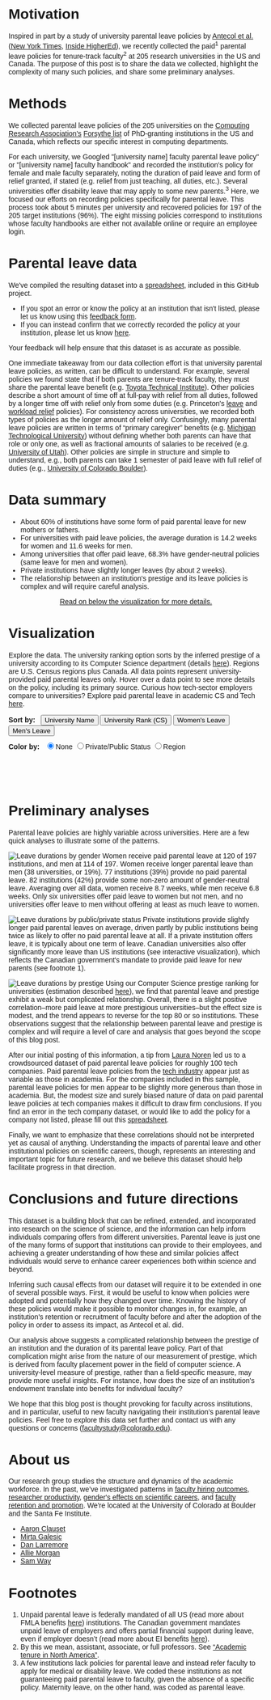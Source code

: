 <script src='//d3js.org/d3.v4.js'></script>
<style type="text/css">
body {
	font-family: "Helvetica";
}
	
div.tooltip {	
	position: absolute;			
	text-align: left;			
	padding: 4px;				
	font: 12px sans-serif;		
	background: #eee;				
}

h2 {
	font-weight: 100;
	font-size: 2em; 
}

h3 {
	padding-top: 10px; 
	margin-top: 0px;
}

h4 {
	font-size: 1em;
	display: inline;
	clear: none;
	padding-right: 0.5em;
	height: 20px;
}

.controls {
	padding-bottom: 10px;
}

form {
	display: inline-block;
}

.title {
	font-weight: bold;
}

.legend_item {
	font-size: 1.3em;
}

#color_legend {
	height: 20px;
}

a:hover, a:focus {
	font-weight: 400; 
}

a {
	font-weight: 400;
}
</style>

# Motivation

Inspired in part by a study of university parental leave policies by [Antecol et al.](https://docs.google.com/viewer?a=v&pid=sites&srcid=ZGVmYXVsdGRvbWFpbnxzdGVhcm5zamV8Z3g6NDE0NTM4MTBhYjBmYjhmYw) ([New York Times](https://www.nytimes.com/2016/06/26/business/tenure-extension-policies-that-put-women-at-a-disadvantage.html), [Inside HigherEd](https://www.insidehighered.com/news/2016/06/27/stopping-tenure-clock-may-help-male-professors-more-female-study-finds)), we recently collected the paid<sup>1</sup> parental leave policies for tenure-track faculty<sup>2</sup> at 205 research universities in the US and Canada. The purpose of this post is to share the data we collected, highlight the complexity of many such policies, and share some preliminary analyses.

# Methods

We collected parental leave policies of the 205 universities on the [Computing Research Association's](https://cra.org/about/) [Forsythe list](http://archive.cra.org/reports/forsythe.html) of PhD-granting institutions in the US and Canada, which reflects our specific interest in computing departments.

For each university, we Googled "[university name] faculty parental leave policy" or "[university name] faculty handbook" and recorded the institution's policy for female and male faculty separately, noting the duration of paid leave and form of relief granted, if stated (e.g. relief from just teaching, all duties, etc.). Several universities offer disability leave that may apply to some new parents.<sup>3</sup> Here, we focused our efforts on recording policies specifically for parental leave. This process took about 5 minutes per university and recovered policies for 197 of the 205 target institutions (96%). The eight missing policies correspond to institutions whose faculty handbooks are either not available online or require an employee login. 

# Parental leave data

We've compiled the resulting dataset into a [spreadsheet](https://github.com/aaronclauset/parental-leave/blob/master/parental_leave_policies.tsv), included in this GitHub project. 

* If you spot an error or know the policy at an institution that isn't listed, please let us know using this [feedback form](https://goo.gl/forms/uZAVXaqRGpF3AjNS2). 
* If you can instead confirm that we correctly recorded the policy at your institution, please let us know [here](https://goo.gl/forms/O6gHXZVho2QZmnL13). 

Your feedback will help ensure that this dataset is as accurate as possible.

One immediate takeaway from our data collection effort is that university parental leave policies, as written, can be difficult to understand. For example, several policies we found state that if both parents are tenure-track faculty, they must share the parental leave benefit (e.g. [Toyota Technical Institute](http://www.ttic.edu/dl/faculty_handbook.pdf)). Other policies describe a short amount of time off at full-pay with relief from all duties, followed by a longer time off with relief only from some duties (e.g. Princeton's [leave](https://dof.princeton.edu/working-princeton/benefits/paid-leave-childbearing-for-faculty) and [workload relief](https://dof.princeton.edu/working-princeton/benefits/workload-relief-new-parents-for-faculty) policies). For consistency across universities, we recorded both types of policies as the longer amount of relief only. Confusingly, many parental leave policies are written in terms of “primary caregiver” benefits (e.g. [Michigan Technological University](https://www.mtu.edu/hr/current/benefits/docs/parental-leave.pdf)) without defining whether both parents can have that role or only one, as well as fractional amounts of salaries to be received (e.g. [University of Utah](https://regulations.utah.edu/academics/6-315.php)). Other policies are simple in structure and simple to understand, e.g., both parents can take 1 semester of paid leave with full relief of duties (e.g., [University of Colorado Boulder](https://www.cu.edu/ope/aps/5019)).

# Data summary

* About 60% of institutions have some form of paid parental leave for new mothers or fathers.
* For universities with paid leave policies, the average duration is 14.2 weeks for women and 11.6 weeks for men.
* Among universities that offer paid leave, 68.3% have gender-neutral policies (same leave for men and women).
* Private institutions have slightly longer leaves (by about 2 weeks).
* The relationship between an institution's prestige and its leave policies is complex and will require careful analysis.

<p align="center" style="font-weight: 400;"><a href="#analysis">Read on below the visualization for more details.</a></p>

# Visualization
<a name="visualization"></a>
Explore the data. The university ranking option sorts by the inferred prestige of a university according to its Computer Science department (details [here](http://advances.sciencemag.org/content/1/1/e1400005)). Regions are U.S. Census regions plus Canada. All data points represent university-provided paid parental leaves only. Hover over a data point to see more details on the policy, including its primary source. Curious how tech-sector employers compare to universities? Explore paid parental leave in academic CS and Tech [here](https://aaronclauset.github.io/parental-leave/industry_academia.html).

<div class="controls">
	<h4 class="title">Sort by: </h4>
	<button type="button" onclick="rearrange('sorted_by_name')">University Name</button>
	<button type="button" onclick="rearrange('sorted_by_prestige')">University Rank (CS)</button>
	<button type="button" onclick="rearrange('sorted_by_women')">Women's Leave</button>
	<button type="button" onclick="rearrange('sorted_by_men')">Men's Leave</button>
</div>
<div class="controls">
	<form autocomplete="off">
		<h4 class="title">Color by:</h4>
		<label>
		    <input type="radio" name="highlight" value="none" checked="checked"/>None
		</label>
		<label>
		    <input type="radio" name="highlight" value="pubpriv"/>Private/Public Status
		</label>
		<label>
		    <input type="radio" name="highlight" value="loc"/>Region
		</label>
	</form>
</div>
<div id="color_legend" class="controls"></div>

<h3></h3>

<!-- Begin D3 Javascript -->
<script type="text/javascript">
    // Globals 
    var TEXT_POS = 175;
    var TEXT_PAD = 10;
    var DEFAULT_F_COLOR = "#67C080";
    var DEFAULT_M_COLOR = "#202020";
    var PRIVATE_COLOR = "#B074E8"
    var PUBLIC_COLOR = "#202020";
    var REGION_COLORS = { "Midwest": "#AB4ADB", 
    					  "Northeast": "#077187",
    					  "South": "#CCA43B",
    					  "West": "#5BBA6F",
    					  "Canada": "#DB3A34"};
    var DEFAULT_MARKER_COLOR = "#999999";
    var TRANSITION_DURATION = 1000;

    // Setup data
    var tsvdata = [];
    var sortby = "sorted_by_name"; 

    // Setup settings for graphic
    var canvas_width = 550;
    var canvas_height = 2500;
    var yPadding = 60;
    var xPadding = 200;
    var xScale;
    var yScale;
    var shapes; 
    var texts;
    var xticks = [0, 5, 10, 15, 20, 25, 30, 35, 40, 45, 50];

    // Presorting function
    function presort_by(data, by, name, isNumeric)
    {
    	// Default to alphabetical if values are the same.
    	var to_sort = []
    	if (isNumeric) {
			for (var i = 0; i < data.length; i++) 
			{ to_sort.push([parseFloat(data[i][by]), i, data[i]["short_name"]]);}
			to_sort.sort(function(left, right) {
				if (left[0] != right[0])
						return left[0] > right[0] ? -1 : 1; 
				else
					return left[2] < right[2] ? -1 : 1; });
    	}
		else {
			for (var i = 0; i < data.length; i++) 
			{ to_sort.push([data[i][by], i, data[i]["short_name"]]); }
			to_sort.sort(function(left, right) {
				
				if (left[0] != right[0])
						return left[0] < right[0] ? -1 : 1;
				else
					return left[2] < right[2] ? -1 : 1; });
		}

		// Fill in sorted and SCALED values
		for (i=0; i<data.length; i++) { 
			data[to_sort[i][1]][name] = yScale(i); 
		}
		return;
    }

    // Tooltip functions
    function make_tooltip(d) {	

    	var source_link; 
    	if ("link" in d && d.link.includes("http"))
    		source_link = "<br />[<a target='_blank' href='" + d.link + "'>source</a>]";
    	else
    		source_link = "";

        div.transition()		
            .duration(200)		
            .style("opacity", .9);		
        div.html("<span class='title'>" + d.short_name + "</span>"
        	+ "<br />Women: " + d.paid_leave_weeks_woman + " weeks"
        	+ "<br />Men: " + d.paid_leave_weeks_man + " weeks"
        	+ source_link)	
            .style("left", (d3.event.pageX + 10) + "px")		
            .style("top", (d3.event.pageY - 28) + "px");	
     }

     function hide_tooltip(d) {		
     	div.transition()		
            .duration(500)	
            .delay(1000)	
            .style("opacity", 0);	
    }
    
    // Create SVG element
    var svg = d3.select("h3")
        .append("svg")
        .attr("width", canvas_width)
        .attr("height", canvas_height)

    // Tooltip 
    var div = d3.select("body").append("div")	
    		.attr("class", "tooltip")				
    		.style("opacity", 0);

		// Load data and build the figure
	d3.tsv("parental_leave_policies.tsv", function(data) {

		// Only show universities where we found a policy
		data = data.filter(function(entry) { return entry.missing == 0; });

		// Create scale functions
        xScale = d3.scaleLinear()
            .domain([0, 52])
            .range([TEXT_POS+TEXT_PAD, canvas_width]); 

        yScale = d3.scaleLinear() 
            .domain([0, data.length])
            .range([yPadding, canvas_height - yPadding/2]);
    	
    	/*
			Helper variables:
				- rev_rank: reverses rank to sort most prestigious to top
				- f_color: variable for coloring the female marker
				- m_color: variable for coloring the male marker
    	*/
		for (var i = 0; i < data.length; i++) {
			data[i].rev_rank = -parseFloat(data[i].rank); 
			data[i].f_color = DEFAULT_F_COLOR;
			data[i].m_color = DEFAULT_M_COLOR;
		}

		// Pre-calculate sorted indicies
		presort_by(data, "paid_leave_weeks_woman", "sorted_by_women", true)
		presort_by(data, "paid_leave_weeks_man", "sorted_by_men", true)
		presort_by(data, "rev_rank", "sorted_by_prestige", true)
		presort_by(data, "short_name", "sorted_by_name", false)

        // Custom grid
        for (i=0; i<xticks.length; i++)
        {
        	svg.append("line")
        		.style("stroke", "gray")	
        		.style("stroke-dasharray", ("1, 3"))
        		.attr("stroke-width", ".5")
        		.attr("x1", xScale(xticks[i]))
        		.attr("x2", xScale(xticks[i]))
        		.attr("y1", yScale(0) - 15)
        		.attr("y2", yScale(data.length));

        	svg.append("text")
        		.attr("color", DEFAULT_M_COLOR)
        		.attr("x", xScale(xticks[i]))
	            	.attr("y", yScale(0) - 20)
            		.attr("font-weight", 100)
        	    	.attr("text-anchor", "middle")
	            	.attr("font-size", "14px")
            		.text(xticks[i]);
		
		svg.append("text")
        		.attr("color", DEFAULT_M_COLOR)
        		.attr("x", xScale(xticks[i]))
        	    	.attr("y", yScale(data.length + 1.5))
	            	.attr("font-weight", 100)
            		.attr("text-anchor", "middle")
        	    	.attr("font-size", "14px")
	            	.text(xticks[i]);
        }

        // Title and legend
		svg.append("text")
    		.attr("x", xScale(0))
        	.attr("y", yScale(0) - 45)
        	.attr("color", DEFAULT_M_COLOR)
        	.attr("font-weight", 100)
        	.attr("text-anchor", "start")
        	.attr("font-size", "16px")
        	.text("Paid Leave Duration (weeks)");	

    	svg.append("circle")
    		.attr("class", "f_marker")
    		.attr("cx", xScale(35))
    		.attr("cy", yScale(0) - 50)
    		.attr("fill", "#fff")
            .attr("stroke", "#67C080")
            .attr("stroke-width", "2")
            .attr("r", 3.5);
        svg.append("text")
    		.attr("x", xScale(36))
        	.attr("y", yScale(0) - 45)
        	.attr("font-weight", 100)
        	.attr("text-anchor", "start")
        	.attr("font-size", "14px")
        	.attr("color", DEFAULT_M_COLOR)
        	.text("Women");

        svg.append("line")
        	.attr("class", "m_marker")
        	.attr("stroke", "black")
        	.attr("stroke-width", "1.25")
        	.attr("x1", xScale(45)-3)
        	.attr("x2", xScale(45)+3)
        	.attr("y1", yScale(0)-50-3)
        	.attr("y2", yScale(0)-50+3);
        svg.append("line")
        	.attr("class", "m_marker")
        	.attr("stroke", "black")
        	.attr("stroke-width", "1.25")
        	.attr("x1", xScale(45)-3)
        	.attr("x2", xScale(45)+3)
        	.attr("y1", yScale(0)-50+3)
        	.attr("y2", yScale(0)-50-3);
       	svg.append("text")
    		.attr("x", xScale(46))
        	.attr("y", yScale(0) - 45)
        	.attr("font-weight", 100)
        	.attr("text-anchor", "start")
        	.attr("font-size", "14px")
        	.attr("color", DEFAULT_M_COLOR)
        	.text("Men");

        // Create all of our markers
        shapes = svg.selectAll(".shapes").data(data).enter();

        // Line connecting the two markers
        shapes.append("line")
        	.style("stroke", "gray")
        	.attr("stroke-width", ".5")
        	.attr("class", "linesc movey")
        	.attr("x1", function(d, i) { return xScale(d.paid_leave_weeks_man); })
        	.attr("x2", function(d, i) { return xScale(d.paid_leave_weeks_woman); })
        	.attr("y1", function(d, i) { return d[sortby]; })
        	.attr("y2", function(d, i) { return d[sortby]; });

        // Women (circles)
        shapes.append("circle")
    		.attr("cx", function(d, i) { return xScale(d.paid_leave_weeks_woman); })
    		.attr("cy", function(d, i) { return d[sortby]; })
    		.attr("fill", "#fff")
            .attr("stroke", function(d, i) { return d.f_color; })
            .attr("stroke-width", "2")
            .attr("r", 3.5)
            .attr("class", "dots movey")
            .on("mouseover", function(d) { make_tooltip(d); })					
    		.on("mouseout", function(d) { hide_tooltip(d); });

        // Men (draw X as two lines)
        shapes.append("line")
        	.attr("stroke", function(d, i) { return d.m_color; })
        	.attr("stroke-width", "1.25")
        	.attr("class", "x1")
        	.on("mouseover", function(d) { make_tooltip(d); })					
    		.on("mouseout", function(d) { hide_tooltip(d); })
        	.attr("x1", function(d, i) { return xScale(d.paid_leave_weeks_man)-3; })
        	.attr("x2", function(d, i) { return xScale(d.paid_leave_weeks_man)+3; })
        	.attr("y1", function(d, i) { return d[sortby]-3; })
        	.attr("y2", function(d, i) { return d[sortby]+3; });
        shapes.append("line")
        	.attr("stroke", function(d, i) { return d.m_color; })
        	.attr("stroke-width", "1.25")
        	.attr("class", "x2")
        	.on("mouseover", function(d) { make_tooltip(d); })					
    		.on("mouseout", function(d) { hide_tooltip(d); })
        	.attr("x1", function(d, i) { return xScale(d.paid_leave_weeks_man)-3; })
        	.attr("x2", function(d, i) { return xScale(d.paid_leave_weeks_man)+3; })
        	.attr("y1", function(d, i) { return d[sortby]+3; })
        	.attr("y2", function(d, i) { return d[sortby]-3; });

        // University labels
        texts = shapes.append("text")
            .attr("class", "names movey")
            .attr("color", function(d) { return d.m_color; })
            .attr("x", function(d, i) { return TEXT_POS; })
            .attr("y", function(d, i) { return d[sortby]; })
            .text(function(d) { return d.short_name; })
            .attr("font-weight", "100")
            .attr("alignment-baseline", "central")
            .attr("text-anchor", "end")
            .attr("font-size", "11px");

    	// Save data to global variable
        tsvdata = data;
	});

    function rearrange(by, force_update = false) {
		
		// Bail if no changes needed
		if (sortby == by && !force_update) { return; }

		// Update sorting variable
		sortby = by; 

        // Update female markers...
        svg.selectAll(".dots")
        .transition()
        .duration(TRANSITION_DURATION)
        .delay(function(d, i) { return i / tsvdata.length * 500; })
        .attr("stroke", function(d, i) { return d.f_color; })
        .attr("cy", function(d, i) { return d[sortby]; })

        // ...connecting lines...
		svg.selectAll(".linesc")
		.transition()
		.duration(TRANSITION_DURATION)
		.delay(function(d, i) { return i / tsvdata.length * 500; })
		.attr("y1", function(d, i) { return d[sortby]; })
		.attr("y2", function(d, i) { return d[sortby]; });

        // ...male markers...
    	svg.selectAll(".x1")
        .transition()
        .duration(TRANSITION_DURATION)
        .delay(function(d, i) { return i / tsvdata.length * 500; })
        .attr("stroke", function(d, i) { return d.m_color; })
    	.attr("y1", function(d, i) { return d[sortby]-3; })
    	.attr("y2", function(d, i) { return d[sortby]+3; });
    	svg.selectAll(".x2")
        .transition()
        .duration(TRANSITION_DURATION)
        .delay(function(d, i) { return i / tsvdata.length * 500; })
        .attr("stroke", function(d, i) { return d.m_color; })
    	.attr("y1", function(d, i) { return d[sortby]+3; })
    	.attr("y2", function(d, i) { return d[sortby]-3; });

        // ...and names of the universities.
		svg.selectAll(".names")
        .transition()
        .duration(TRANSITION_DURATION)
        .delay(function(d, i) { return i / tsvdata.length * 500; })
        .style('fill',  function(d, i) { return d.m_color; } )
        .attr("y", function(d, i) { return d[sortby]; });
    }

    // Radio button controls (for selecting coloring options)
    d3.selectAll("input[name='highlight']").on("change", 
    	function() {

		// For updating the legend
		var f_marker_color = DEFAULT_MARKER_COLOR;
		var m_marker_color = DEFAULT_MARKER_COLOR; 

		// If coloring by public/private status
    	if (this.value == "pubpriv")
    	{
        	for (var i=0; i<tsvdata.length; i++){
    			if (tsvdata[i].is_private == 1)
    			{
        			tsvdata[i].f_color = PRIVATE_COLOR;
        			tsvdata[i].m_color = PRIVATE_COLOR;
    			}
    			else 
    			{
        			tsvdata[i].f_color = PUBLIC_COLOR;
        			tsvdata[i].m_color = PUBLIC_COLOR;
    			}
            }

            svg.selectAll(".pubpriv_legend").attr("opacity", "100%");
            svg.selectAll(".loc_legend").attr("opacity", "0");
            document.getElementById('color_legend').innerHTML = `
					<h4 class="title">Colors:</h4>
					<span class="legend_item" style="color: #202020;">Public</span>, 
					<span class="legend_item" style="color: #B074E8;"> Private</span>
            `;
    	}

    	// If coloring by region
    	else if (this.value == "loc")
    	{
    		for (var i=0; i<tsvdata.length; i++){
    			color = REGION_COLORS[tsvdata[i].census_region];
    			tsvdata[i].f_color = color;
            	tsvdata[i].m_color = color;
            }

            svg.selectAll(".pubpriv_legend").attr("opacity", "0");
            svg.selectAll(".loc_legend").attr("opacity", "100%");
            document.getElementById('color_legend').innerHTML = `
					<h4 class="title">Colors:</h4>
					<span class="legend_item" style="color: #077187;">Northeast</span>, 
					<span class="legend_item" style="color: #CCA43B;"> South</span>,
					<span class="legend_item" style="color: #AB4ADB;"> Midwest</span>,
					<span class="legend_item" style="color: #5BBA6F;"> West</span>,
					<span class="legend_item" style="color: #DB3A34;"> Canada</span>
            `;
    	}

    	// If using default colors 
    	else
    	{
    		for (var i=0; i<tsvdata.length; i++){
    			tsvdata[i].f_color = DEFAULT_F_COLOR;
            	tsvdata[i].m_color = DEFAULT_M_COLOR;
            }	

            f_marker_color = DEFAULT_F_COLOR;
            m_marker_color = DEFAULT_M_COLOR;
            svg.selectAll(".pubpriv_legend").attr("opacity", "0");
            svg.selectAll(".loc_legend").attr("opacity", "0");
            document.getElementById('color_legend').innerHTML = ``;
    	}

    	// Update the legend colors
    	svg.selectAll(".f_marker").attr("stroke", f_marker_color);
        svg.selectAll(".m_marker").attr("stroke", m_marker_color);;

    	// Force redraw.
        rearrange(sortby, true);
	});
</script>

<a name="analysis"></a>
# Preliminary analyses

Parental leave policies are highly variable across universities. Here are a few quick analyses to illustrate some of the patterns.

![Leave durations by gender](python/figures/distribution_by_gender.png)
	Women receive paid parental leave at 120 of 197 institutions, and men at 114 of 197. Women receive longer parental leave than men (38 universities, or 19%). 77 institutions (39%) provide no paid parental leave. 82 institutions (42%) provide some non-zero amount of gender-neutral leave. Averaging over all data, women receive 8.7 weeks, while men receive 6.8 weeks. Only six universities offer paid leave to women but not men, and no universities offer leave to men without offering at least as much leave to women.

![Leave durations by public/private status](python/figures/distribution_by_status.png)
Private institutions provide slightly longer paid parental leaves on average, driven partly by public institutions being twice as likely to offer no paid parental leave at all. If a private institution offers leave, it is typically about one term of leave. Canadian universities also offer significantly more leave than US institutions (see interactive visualization), which reflects the Canadian government's mandate to provide paid leave for new parents (see footnote 1).

![Leave durations by prestige](python/figures/scatter_by_prestige.png)
Using our Computer Science prestige ranking for universities (estimation described [here](http://advances.sciencemag.org/content/1/1/e1400005)), we find that parental leave and prestige exhibit a weak but complicated relationship. Overall, there is a slight positive correlation–more paid leave at more prestigious universities–but the effect size is modest, and the trend appears to reverse for the top 80 or so institutions. These observations suggest that the relationship between parental leave and prestige is complex and will require a level of care and analysis that goes beyond the scope of this blog post. 

After our initial posting of this information, a tip from [Laura Noren](https://ipk.nyu.edu/people/laura-noren/) led us to a crowdsourced dataset of paid parental leave policies for roughly 100 tech companies. Paid parental leave policies from the [tech industry](https://aaronclauset.github.io/parental-leave/industry_academia.html) appear just as variable as those in academia. For the companies included in this sample, parental leave policies for men appear to be slightly more generous than those in academia. But, the modest size and surely biased nature of data on paid parental leave policies at tech companies makes it difficult to draw firm conclusions. If you find an error in the tech company dataset, or would like to add the policy for a company not listed, please fill out this [spreadsheet](https://docs.google.com/spreadsheets/d/1GKWqhc3FVtSVKRZNBxyfwZ_QrB1f-i1T0-yBJ6X_YHM/edit).

Finally, we want to emphasize that these correlations should not be interpreted yet as causal of anything. Understanding the impacts of parental leave and other institutional policies on scientific careers, though, represents an interesting and important topic for future research, and we believe this dataset should help facilitate progress in that direction.

# Conclusions and future directions

This dataset is a building block that can be refined, extended, and incorporated into research on the science of science, and the information can help inform individuals comparing offers from different universities. Parental leave is just one of the many forms of support that institutions can provide to their employees, and achieving a greater understanding of how these and similar policies affect individuals would serve to enhance career experiences both within science and beyond.

Inferring such causal effects from our dataset will require it to be extended in one of several possible ways. First, it would be useful to know when policies were adopted and potentially how they changed over time. Knowing the history of these policies would make it possible to monitor changes in, for example, an institution's retention or recruitment of faculty before and after the adoption of the policy in order to assess its impact, as Antecol et al. did.

Our analysis above suggests a complicated relationship between the prestige of an institution and the duration of its parental leave policy. Part of that complication might arise from the nature of our measurement of prestige, which is derived from faculty placement power in the field of computer science. A university-level measure of prestige, rather than a field-specific measure, may provide more useful insights. For instance, how does the size of an institution's endowment translate into benefits for individual faculty? 

We hope that this blog post is thought provoking for faculty across institutions, and in particular, useful to new faculty navigating their institution’s parental leave policies. Feel free to explore this data set further and contact us with any questions or concerns (facultystudy@colorado.edu). 

# About us

Our research group studies the structure and dynamics of the academic workforce. In the past, we’ve investigated patterns in [faculty hiring outcomes](http://advances.sciencemag.org/content/1/1/e1400005), [researcher productivity](http://www.pnas.org/content/114/44/E9216), [gender's effects on scientific careers](https://arxiv.org/abs/1602.00795), and [faculty retention and promotion](https://arxiv.org/abs/1804.02760). We're located at the University of Colorado at Boulder and the Santa Fe Institute.

* [Aaron Clauset](http://tuvalu.santafe.edu/~aaronc/)
* [Mirta Galesic](https://www.santafe.edu/people/profile/mirta-galesic)
* [Dan Larremore](http://danlarremore.com/)
* [Allie Morgan](https://allisonmorgan.github.io/)
* [Sam Way](http://samfway.com/)

# Footnotes

1. Unpaid parental leave is federally mandated of all US (read more about FMLA benefits [here](https://www.dol.gov/whd/fmla/)) institutions. The Canadian government mandates unpaid leave of employers and offers partial financial support during leave, even if employer doesn’t (read more about EI benefits [here](https://www.canada.ca/en/services/benefits/ei/ei-maternity-parental.html)).
2. By this we mean, assistant, associate, or full professors. See [“Academic tenure in North America”](https://en.wikipedia.org/wiki/Academic_tenure_in_North_America).
3. A few institutions lack policies for parental leave and instead refer faculty to apply for medical or disability leave. We coded these institutions as not guaranteeing paid parental leave to faculty, given the absence of a specific policy. Maternity leave, on the other hand, was coded as parental leave.
